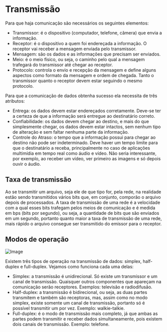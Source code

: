 # Transmissão

Para que haja comunicação são necessários os seguintes elementos:

- Transmissor: é o dispositivo (computador, telefone, câmera) que envia a informação.
- Receptor: é o dispositivo a quem foi endereçada a informação. O receptor vai receber a mensagem enviada pelo transmissor.
- Mensagem: são os dados e as informações que precisam ser enviados.
- Meio: é o meio físico, ou seja, o caminho pelo qual a mensagem trafegará do transmissor até chegar ao receptor.
- Protocolo: controla o envio e recepção da mensagem e define alguns aspectos como formato da mensagem e ordem de chegada. Tanto o transmissor quanto o receptor devem estar seguindo o mesmo protocolo.

Para que a comunicação de dados obtenha sucesso ela necessita de três atributos:

- Entrega: os dados devem estar endereçados corretamente. Deve-se ter a certeza de que a informação será entregue ao destinatário correto.
- Confiabilidade: os dados devem chegar ao destino, e mais do que simplesmente chegar, os dados devem estar intactos, sem nenhum tipo de alteração e sem faltar nenhuma parte da informação.
- Controle do Atraso: o tempo que a informação possui para chegar ao destino não pode ser indeterminado. Deve haver um tempo limite para que o destinatário a receba, principalmente no caso de aplicações multimídia em tempo real como áudio e vídeo. Não seria interessante, por exemplo, ao receber um vídeo, ver primeiro as imagens e só depois ouvir o áudio.

## Taxa de transmissão

Ao se transmitir um arquivo, seja ele de que tipo for, pela rede, na realidade estão sendo transmitidos vários bits que, em conjunto, comporão o arquivo depois de processados. A taxa de transmissão de uma rede é a velocidade com a qual esses bits trafegam pelos meios de comunicação e é medida em bps (bits por segundo), ou seja, a quantidade de bits que são enviados em um segundo, portanto quanto maior a taxa de transmissão de uma rede, mais rápido o arquivo consegue ser transmitido do emissor para o receptor.

## Modos de operação

![Image](https://user-images.githubusercontent.com/45495068/182736472-99d96cd9-8f26-49c5-b69b-5a51b931767e.png)

Existem três tipos de operação na transmissão de dados: simplex, half-duplex e full-duplex. Vejamos como funciona cada uma delas:

- Simplex: a transmissão é unidirecional. Só existe um transmissor e um canal de transmissão. Quaisquer outros componentes que apareçam na comunicação serão receptores. Exemplos: televisão e radiodifusão.
- Half-duplex: a transmissão é bidirecional, ou seja, as duas partes transmitem e também são receptoras, mas, assim como no modo simplex, existe somente um canal de transmissão, portanto só é possível transmitir um por vez. Exemplo: walkie-talkie.
- Full-duplex: é o modo de transmissão mais completo, já que ambas as partes podem transmitir e receber dados simultaneamente, pois existem dois canais de transmissão. Exemplo: telefone.